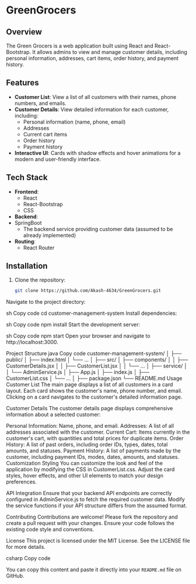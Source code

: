 # GreenGrocers

## Overview

The Green Grocers is a web application built using React and React-Bootstrap. It allows admins to view and manage customer details, including personal information, addresses, cart items, order history, and payment history.

## Features

- **Customer List**: View a list of all customers with their names, phone numbers, and emails.
- **Customer Details**: View detailed information for each customer, including:
  - Personal information (name, phone, email)
  - Addresses
  - Current cart items
  - Order history
  - Payment history
- **Interactive UI**: Cards with shadow effects and hover animations for a modern and user-friendly interface.

## Tech Stack

- **Frontend**:
  - React
  - React-Bootstrap
  - CSS
- **Backend**:
- SpringBoot
  - The backend service providing customer data (assumed to be already implemented)
- **Routing**:
  - React Router

## Installation

1. Clone the repository:
   ```sh
   git clone https://github.com/Akash-4634/GreenGrocers.git
Navigate to the project directory:

sh
Copy code
cd customer-management-system
Install dependencies:

sh
Copy code
npm install
Start the development server:

sh
Copy code
npm start
Open your browser and navigate to http://localhost:3000.

Project Structure
java
Copy code
customer-management-system/
│
├── public/
│   ├── index.html
│   └── ...
│
├── src/
│   ├── components/
│   │   ├── CustomerDetails.jsx
│   │   ├── CustomerList.jsx
│   │   └── ...
│   ├── service/
│   │   └── AdminService.js
│   ├── App.js
│   ├── index.js
│   ├── CustomerList.css
│   └── ...
│
├── package.json
└── README.md
Usage
Customer List
The main page displays a list of all customers in a card layout. Each card shows the customer's name, phone number, and email. Clicking on a card navigates to the customer's detailed information page.

Customer Details
The customer details page displays comprehensive information about a selected customer:

Personal Information: Name, phone, and email.
Addresses: A list of all addresses associated with the customer.
Current Cart: Items currently in the customer's cart, with quantities and total prices for duplicate items.
Order History: A list of past orders, including order IDs, types, dates, total amounts, and statuses.
Payment History: A list of payments made by the customer, including payment IDs, modes, dates, amounts, and statuses.
Customization
Styling
You can customize the look and feel of the application by modifying the CSS in CustomerList.css. Adjust the card styles, hover effects, and other UI elements to match your design preferences.

API Integration
Ensure that your backend API endpoints are correctly configured in AdminService.js to fetch the required customer data. Modify the service functions if your API structure differs from the assumed format.

Contributing
Contributions are welcome! Please fork the repository and create a pull request with your changes. Ensure your code follows the existing code style and conventions.

License
This project is licensed under the MIT License. See the LICENSE file for more details.

csharp
Copy code

You can copy this content and paste it directly into your `README.md` file on GitHub.
